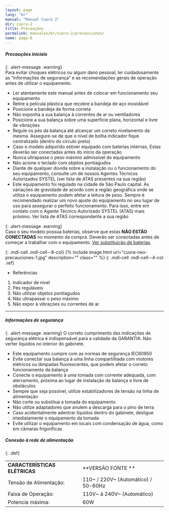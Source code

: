 ```yaml
---
layout: page
lang: "br"
manual: "Manual Cuora 2"
dir: cuora-2
title: Precauções
permalink: manuales/br/cuora-2/precauciones/
name: page-6
---
```

##### Precauções iniciais

{: .alert-message .warning}  
Para evitar choques elétricos ou algum dano pessoal, ler cuidadosamente as “informações de segurança” e as recomendações gerais de operação antes de utilizar o equipamento.

- Ler atentamente este manual antes de colocar em funcionamento seu equipamento
- Retire a película plástica que recobre a bandeja de aço inoxidável
- Posicione a bandeja de forma correta
- Não exponha a sua balança à correntes de ar ou ventiladores
- Posicione a sua balança sobre uma superfície plana, horizontal e livre de vibrações
- Regule os pés da balança até alcançar um correto nivelamento da mesma.  Assegure-se de que o nível de bolha indicador fique centralizado (dentro do círculo preto)
- Caso o modelo adquirido estiver equipado com baterias internas, Estas deverão ser conectadas antes do início da operação
- Nunca ultrapasse o peso máximo admissível do equipamento
- Não acione o teclado com objetos pontiagudos
- Diante de qualquer dúvida sobre a instalação ou o funcionamento do seu equipamento, consulte um de nossos Agentes Técnicos Autorizados SYSTEL (ver lista de ATAS presentes na sua região)
- Este equipamento foi regulado na cidade de São Paulo capital. As variações de gravidade de acordo com a região geográfica onde se utiliza o equipamento podem afetar a leitura de peso.  Sempre é recomendado realizar um novo ajuste do equipamento no seu lugar de uso para assegurar o perfeito funcionamento. Para isso, entre em contato com o Agente Técnico Autorizado SYSTEL (ATAS) mais próximo.  Ver lista de ATAS correspondente a sua região

{: .alert-message .warning}  
Caso o seu modelo possua baterias, observe que estas **NÃO ESTÃO CONECTADAS** no momento da compra. Deverão ser conectadas antes de começar a trabalhar com o equipamento.
[Ver substituição de baterias](../baterias/index.html#reemplazo-de-las-bateras "Ver substituição de baterias").

{: .mdl-cell .mdl-cell--8-col}
{% include image.html url="cuora-neo-precauciones-1.jpg" description="" class="" %}
{: .mdl-cell .mdl-cell--4-col .ref}
- Referências
1. Indicador de nível
2. Pés reguláveis
3. Não utilizar objetos pontiagudos
4. Não ultrapassar o peso máximo
5. Não expor à vibrações ou correntes de ar

---

##### Informações de segurança

{: .alert-message .warning}
O correto cumprimento das indicações de segurança elétrica é indispensável para a validade da GARANTIA.
Não verter líquidos no interior do gabinete.

- Este equipamento cumpre com as normas de segurança IEC60950
- Evite conectar sua balança à uma linha compartilhada com motores elétricos ou lâmpadas fluorescentes, que podem afetar o correto funcionamento da balança
- Conecte o equipamento à uma tomada com corrente adequada, com aterramento, próxima ao lugar de instalação da balança e livre de obstáculos
- Sempre que seja possível, utilize estabilizadores de tensão na linha de alimentação
- Não corte ou substitua a tomada do equipamento
- Não utilize adaptadores que anulem a descarga para o pino de terra
- Caso acidentalmente adentrar líquidos dentro do gabinete, desligue imediatamente o equipamento da tomada
- Evite utilizar o equipamento em locais com condensação de água, como em câmaras frigoríficas

##### Conexão à rede de alimentação

{: .def}

|                            |                          |
|--------------------------  |--------------------------|
| **CARACTERÍSTICAS ELÉTRICAS**  | **VERSÃO FONTE **   |
| Tensão de Alimentação:   	 | 110~ / 220V~ (Automático) / 50-60Hz   |
| Faixa de Operação:	     | 110V~ à 240V~ (Automático)|
| Potencia máxima:           | 60W                    |
